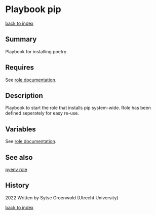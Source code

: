 # Playbook pip
[back to index](../index.md#Playbooks)

## Summary
Playbook for installing poetry

## Requires
See [role documentation](./pip.md#see-also).

## Description
Playbook to start the role that installs pip system-wide.
Role has been defined seperately for easy re-use.

## Variables
See [role documentation](./pip.md#see-also).

## See also
[pyenv role](../roles/pip.md)

## History
2022 Written by Sytse Groenwold (Utrecht University)

[back to index](../index.md#Playbooks)
